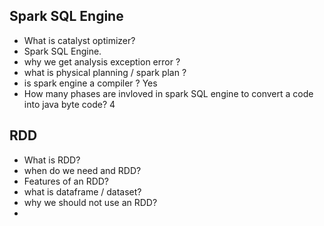 ## Spark SQL Engine
- What is catalyst optimizer? 
- Spark SQL Engine.
- why we get analysis exception error ?
- what is physical planning / spark plan ?
- is spark engine a compiler ? Yes
- How many phases are invloved in spark SQL engine to convert a code into java byte code? 4
  
## RDD
 - What is RDD?
 - when do we need and RDD?
 - Features of an RDD?
 - what is dataframe / dataset?
 - why we should not use an RDD?
 - 